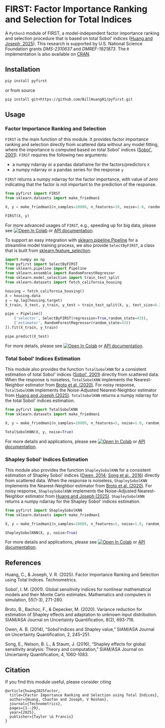 # FIRST: Factor Importance Ranking and Selection for Total Indices

A ``Python3`` module of FIRST, a model-independent factor importance ranking and selection procedure that is based on total Sobol' indices ([Huang and Joseph, 2025][1]). This research is supported by U.S. National Science Foundation grants *DMS-2310637* and *DMREF-1921873*. The ``R`` implementation is also available on [CRAN][2]. 

## Installation

```bash
pip install pyfirst
```

or from source

```bash
pip install git+https://github.com/BillHuang01/pyfirst.git
```

## Usage

### Factor Importance Ranking and Selection

``FIRST`` is the main function of this module. It provides factor importance ranking and selection directly from scattered data without any model fitting, where the importance is computed based on total Sobol' indices ([Sobol', 2001][5]). ``FIRST`` requires the following two arguments:
- a numpy ndarray or a pandas dataframe for the factors/predictors ``X`` 
- a numpy ndarray or a pandas series for the response ``y`` 

``FIRST`` returns a numpy ndarray for the factor importance, with value of *zero* indicating that the factor is not important to the prediction of the response.   

```python
from pyfirst import FIRST
from sklearn.datasets import make_friedman1

X, y = make_friedman1(n_samples=10000, n_features=10, noise=1.0, random_state=43)

FIRST(X, y)
```
For more advanced usages of ``FIRST``, e.g., speeding up for big data, please see [![Open In Colab](https://colab.research.google.com/assets/colab-badge.svg)][7] or [API documentation][10].

To support an easy integration with [sklearn.pipeline.Pipeline][3] for a streamline model training process, we also provide ``SelectByFIRST``, a class that is built from [sklearn.feature_selection][4].

```python
import numpy as np
from pyfirst import SelectByFIRST
from sklearn.pipeline import Pipeline
from sklearn.ensemble import RandomForestRegressor
from sklearn.model_selection import train_test_split
from sklearn.datasets import fetch_california_housing

housing = fetch_california_housing()
X = housing.data
y = np.log(housing.target)
X_train, X_test, y_train, y_test = train_test_split(X, y, test_size=0.2, random_state=43)

pipe = Pipeline([
    ('selector', SelectByFIRST(regression=True,random_state=43)),
    ('estimator', RandomForestRegressor(random_state=43))
]).fit(X_train, y_train)

pipe.predict(X_test)
```
For more details, please see [![Open In Colab](https://colab.research.google.com/assets/colab-badge.svg)][8] or [API documentation][11]. 

### Total Sobol' Indices Estimation

This module also provides the function ``TotalSobolKNN`` for a consistent estimation of total Sobol' indices ([Sobol', 2001][5]) directly from scattered data. When the response is noiseless, ``TotalSobolKNN`` implements the Nearest-Neighbor estimator from [Broto et al. (2020)][6]. For noisy response, ``TotalSobolKNN`` implements the Noise-Adjusted Nearest-Neighbor estimator from [Huang and Joseph (2025)][1]. ``TotalSobolKNN`` returns a numpy ndarray for the total Sobol' indices estimation.

```python
from pyfirst import TotalSobolKNN
from sklearn.datasets import make_friedman1

X, y = make_friedman1(n_samples=10000, n_features=5, noise=1.0, random_state=43)

TotalSobolKNN(X, y, noise=True)
```
For more details and applications, please see [![Open In Colab](https://colab.research.google.com/assets/colab-badge.svg)][9] or [API documentation][12]. 

### Shapley Sobol' Indices Estimation

This module also provides the function ``ShapleySobolKNN`` for a consistent estimation of Shapley Sobol' indices ([Owen, 2014][16]; [Song et al., 2016][17]) directly from scattered data. When the response is noiseless, ``ShapleySobolKNN`` implements the Nearest-Neighbor estimator from [Broto et al. (2020)][6]. For noisy response, ``ShapleySobolKNN`` implements the Noise-Adjusted Nearest-Neighbor estimator from [Huang and Joseph (2025)][1]. ``ShapleySobolKNN`` returns a numpy ndarray for the Shapley Sobol' indices estimation.

```python
from pyfirst import ShapleySobolKNN
from sklearn.datasets import make_friedman1

X, y = make_friedman1(n_samples=10000, n_features=5, noise=1.0, random_state=43)

ShapleySobolKNN(X, y, noise=True)
```
For more details and applications, please see [![Open In Colab](https://colab.research.google.com/assets/colab-badge.svg)][14] or [API documentation][15]. 

## References

Huang, C., & Joseph, V. R. (2025). Factor Importance Ranking and Selection using Total Indices. Technometrics.

Sobol', I. M. (2001). Global sensitivity indices for nonlinear mathematical models and their Monte Carlo estimates. Mathematics and computers in simulation, 55(1-3), 271-280.

Broto, B., Bachoc, F., & Depecker, M. (2020). Variance reduction for estimation of Shapley effects and adaptation to unknown input distribution. SIAM/ASA Journal on Uncertainty Quantification, 8(2), 693-716.

Owen, A. B. (2014), “Sobol’indices and Shapley value,” SIAM/ASA Journal on Uncertainty Quantification, 2, 245–251.

Song, E., Nelson, B. L., & Staum, J. (2016), “Shapley effects for global sensitivity analysis: Theory and computation,” SIAM/ASA Journal on Uncertainty Quantification, 4, 1060-1083.

## Citation

If you find this module useful, please consider citing 

```
@article{huang2025factor,
  title={Factor Importance Ranking and Selection using Total Indices},
  author={Huang, Chaofan and Joseph, V Roshan},
  journal={Technometrics},
  pages={1--29},
  year={2025},
  publisher={Taylor \& Francis}
}
```


[1]:https://www.tandfonline.com/doi/full/10.1080/00401706.2025.2483531
[2]:https://cran.r-project.org/web/packages/first/index.html
[3]:https://scikit-learn.org/stable/modules/generated/sklearn.pipeline.Pipeline.html
[4]: https://scikit-learn.org/stable/modules/feature_selection.html
[5]: https://www.sciencedirect.com/science/article/pii/S0378475400002706
[6]: https://epubs.siam.org/doi/10.1137/18M1234631
[7]: https://colab.research.google.com/github/BillHuang01/pyfirst/blob/main/docs/FIRST.ipynb
[8]: https://colab.research.google.com/github/BillHuang01/pyfirst/blob/main/docs/SelectByFIRST.ipynb
[9]: https://colab.research.google.com/github/BillHuang01/pyfirst/blob/main/docs/TotalSobolKNN.ipynb
[10]: https://pyfirst.readthedocs.io/en/latest/autoapi/pyfirst/index.html#pyfirst.FIRST
[11]: https://pyfirst.readthedocs.io/en/latest/autoapi/pyfirst/index.html#pyfirst.SelectByFIRST
[12]: https://pyfirst.readthedocs.io/en/latest/autoapi/pyfirst/index.html#pyfirst.TotalSobolKNN
[13]: https://pyfirst.readthedocs.io/
[14]: https://colab.research.google.com/github/BillHuang01/pyfirst/blob/main/docs/ShapleySobolKNN.ipynb
[15]: https://pyfirst.readthedocs.io/en/latest/autoapi/pyfirst/index.html#pyfirst.ShapleySobolKNN
[16]: https://epubs.siam.org/doi/10.1137/130936233
[17]: https://epubs.siam.org/doi/10.1137/15M1048070